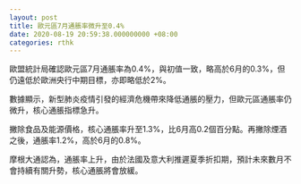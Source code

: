 ```yaml
---
layout: post
title: 歐元區7月通脹率微升至0.4%
date: 2020-08-19 20:59:38.000000000 +08:00
categories: rthk
---
```


歐盟統計局確認歐元區7月通脹率為0.4%，與初值一致，略高於6月的0.3%，但仍遠低於歐洲央行中期目標，亦即略低於2%。

數據顯示，新型肺炎疫情引發的經濟危機帶來降低通脹的壓力，但歐元區通脹率仍微升，核心通脹指標急升。

撇除食品及能源價格，核心通脹率升至1.3%，比6月高0.2個百分點。再撇除煙酒之後，通脹率1.2%，高於6月的0.8%。

摩根大通認為，通脹率上升，由於法國及意大利推遲夏季折扣期，預計未來數月不會持續有關升勢，核心通脹將會放緩。
